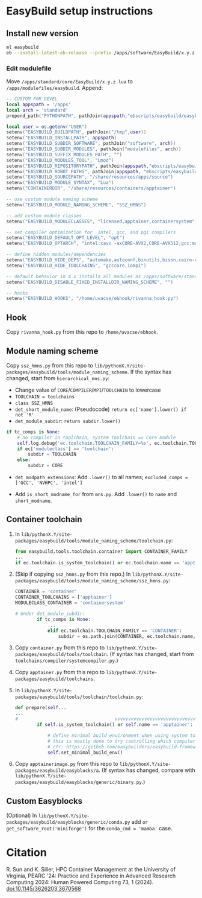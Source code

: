 # EasyBuild setup instructions

## Install new version

```bash
ml easybuild
eb --install-latest-eb-release --prefix /apps/software/EasyBuild/x.y.z
```

### Edit modulefile

Move `/apps/standard/core/EasyBuild/x.y.z.lua` to `/apps/modulefiles/easybuild`. Append:

```lua
-- CUSTOM FOR DEVEL
local appspath = '/apps'
local arch = 'standard'
prepend_path("PYTHONPATH", pathJoin(appspath,"ebscripts/easybuild/easyblocks"))

local user = os.getenv("USER")
setenv("EASYBUILD_BUILDPATH", pathJoin("/tmp",user))
setenv("EASYBUILD_INSTALLPATH", appspath)
setenv("EASYBUILD_SUBDIR_SOFTWARE", pathJoin("software", arch))
setenv("EASYBUILD_SUBDIR_MODULES", pathJoin("modulefiles", arch))
setenv("EASYBUILD_SUFFIX_MODULES_PATH", "")
setenv("EASYBUILD_MODULES_TOOL", "Lmod")
setenv("EASYBUILD_REPOSITORYPATH", pathJoin(appspath,"ebscripts/easybuild/easyconfigs"))
setenv("EASYBUILD_ROBOT_PATHS", pathJoin(appspath, "ebscripts/easybuild/easyconfigs"))
setenv("EASYBUILD_SOURCEPATH", "/share/resources/apps/source")
setenv("EASYBUILD_MODULE_SYNTAX", "Lua")
setenv("CONTAINERDIR", "/share/resources/containers/apptainer")

-- use custom module naming scheme
setenv("EASYBUILD_MODULE_NAMING_SCHEME", "SSZ_HMNS")

-- add custom module classes
setenv("EASYBUILD_MODULECLASSES", "licensed,apptainer,containersystem")

-- set compiler optimization for  intel, gcc, and pgi compilers
setenv("EASYBUILD_DEFAULT_OPT_LEVEL", "opt")
setenv("EASYBUILD_OPTARCH", "intel:xavx -axCORE-AVX2,CORE-AVX512;gcc:march=sandybridge")

-- define hidden modules/dependencies
setenv("EASYBUILD_HIDE_DEPS", "automake,autoconf,binutils,bison,cairo-core,clibs,expat,flex,freetype-core,gcccore,glib,help2man,icc,ifort,iccifort,imkl,iompi,libassuan,libgcrypt,ibffi,libgtextutils,libiconv,libjpeg-turbo,libksba,libgpg-error,libpng,libreadline,libtiff,libtool,libxc,libxml2,m4,ncurses,netcdf-c,netcdf-cxx,netcdf-fortran,npth,pixman,pcre,protobuf,protobuf-python3,szip,tensorflowpkg3,x264,xz,zlib,X11")
setenv("EASYBUILD_HIDE_TOOLCHAINS", "gcccore,iompi")

-- default behavior in 4.x installs all modules as /apps/software/standard/MODULE/VERSION-[TOOLCHAIN-VERSION]
setenv("EASYBUILD_DISABLE_FIXED_INSTALLDIR_NAMING_SCHEME", "")

-- hooks
setenv("EASYBUILD_HOOKS", "/home/uvacse/ebhook/rivanna_hook.py")
```

## Hook

Copy `rivanna_hook.py` from this repo to `/home/uvacse/ebhook`.

## Module naming scheme

Copy `ssz_hmns.py` from this repo to `lib/pythonX.Y/site-packages/easybuild/tools/module_naming_scheme`. If the syntax has changed, start from `hierarchical_mns.py`:

- Change value of `CORE`/`COMPILER`/`MPI`/`TOOLCHAIN` to lowercase
- `TOOLCHAIN = toolchains`
- `class SSZ_HMNS`
- `det_short_module_name`: (Pseudocode) `return ec['name'].lower() if not 'R'`
- `det_module_subdir`: `return subdir.lower()`

```python
if tc_comps is None:
    # no compiler in toolchain, system toolchain => Core module
    self.log.debug('ec.toolchain.TOOLCHAIN_FAMILY=%s', ec.toolchain.TOOLCHAIN_FAMILY)
    if ec['moduleclass'] == 'toolchain':
        subdir = TOOLCHAIN
    else:
        subdir = CORE
```

- `det_modpath_extensions`: Add `.lower()` to all names; `excluded_comps = ['GCC', 'NVHPC', 'intel']`

- Add `is_short_modname_for` from `mns.py`. Add `.lower()` to `name` and `short_modname`.

## Container toolchain

1. In `lib/pythonX.Y/site-packages/easybuild/tools/module_naming_scheme/toolchain.py`:

    ```python
    from easybuild.tools.toolchain.container import CONTAINER_FAMILY
    ...
    if ec.toolchain.is_system_toolchain() or ec.toolchain.name == 'apptainer':
    ```

1. (Skip if copying `ssz_hmns.py` from this repo.) In `lib/pythonX.Y/site-packages/easybuild/tools/module_naming_scheme/ssz_hmns.py`:
    
    ```python
    CONTAINER = 'container'
    CONTAINER_TOOLCHAINS = ['apptainer']
    MODULECLASS_CONTAINER = 'containersystem'

    # Under det_module_subdir:
            if tc_comps is None:
                ...
                elif ec.toolchain.TOOLCHAIN_FAMILY == 'CONTAINER':
                    subdir = os.path.join(CONTAINER, ec.toolchain.name, ec.toolchain.version)
    ```

1. Copy `container.py` from this repo to `lib/pythonX.Y/site-packages/easybuild/tools/toolchain`. (If syntax has changed, start from `toolchains/compiler/systemcompiler.py`.)

1. Copy `apptainer.py` from this repo to `lib/pythonX.Y/site-packages/easybuild/toolchains`.

1. In `lib/pythonX.Y/site-packages/easybuild/tools/toolchain/toolchain.py`:
    
    ```python
    def prepare(self...
    ...
    #                                    vvvvvvvvvvvvvvvvvvvvvvvvvvvvvv
            if self.is_system_toolchain() or self.name == 'apptainer':

                # define minimal build environment when using system toolchain;
                # this is mostly done to try controlling which compiler commands are being used,
                # cfr. https://github.com/easybuilders/easybuild-framework/issues/3398
                self.set_minimal_build_env()
    ```

1. Copy `apptainerimage.py` from this repo to `lib/pythonX.Y/site-packages/easybuild/easyblocks/a`. (If syntax has changed, compare with `lib/pythonX.Y/site-packages/easybuild/easyblocks/generic/binary.py`.)

## Custom Easyblocks

(Optional) In `lib/pythonX.Y/site-packages/easybuild/easyblocks/generic/conda.py` add `or get_software_root('miniforge')` for the `conda_cmd = 'mamba'` case.

# Citation

R. Sun and K. Siller, HPC Container Management at the University of Virginia, PEARC '24: Practice and Experience in Advanced Research Computing 2024: Human Powered Computing 73, 1 (2024). [doi:10.1145/3626203.3670568](https://doi.org/10.1145/3626203.3670568)
